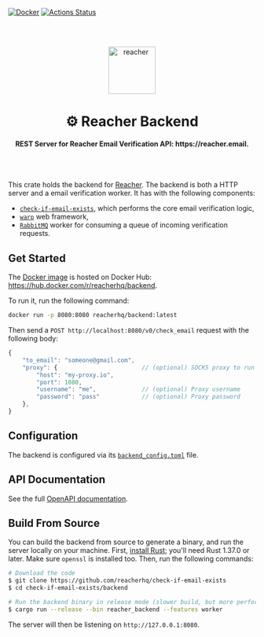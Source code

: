 [![Docker](https://img.shields.io/docker/v/reacherhq/backend?color=0db7ed&label=docker&sort=date)](https://hub.docker.com/r/reacherhq/backend)
[![Actions Status](https://github.com/reacherhq/check-if-email-exists/workflows/pr/badge.svg)](https://github.com/reacherhq/check-if-email-exists/actions)

<br /><br />

<p align="center"><img align="center" src="https://storage.googleapis.com/saasify-uploads-prod/696e287ad79f0e0352bc201b36d701849f7d55e7.svg" height="96" alt="reacher" /></p>
<h1 align="center">⚙️ Reacher Backend</h1>
<h4 align="center">REST Server for Reacher Email Verification API: https://reacher.email.</h4>

<br /><br />

This crate holds the backend for [Reacher](https://reacher.email). The backend is both a HTTP server and a email verification worker. It has with the following components:

-   [`check-if-email-exists`](https://github.com/reacherhq/check-if-email-exists), which performs the core email verification logic,
-   [`warp`](https://github.com/seanmonstar/warp) web framework,
-   [`RabbitMQ`](https://www.rabbitmq.com/) worker for consuming a queue of incoming verification requests.

## Get Started

The [Docker image](./Dockerfile) is hosted on Docker Hub: https://hub.docker.com/r/reacherhq/backend.

To run it, run the following command:

```bash
docker run -p 8080:8080 reacherhq/backend:latest
```

Then send a `POST http://localhost:8080/v0/check_email` request with the following body:

```js
{
    "to_email": "someone@gmail.com",
    "proxy": {                        // (optional) SOCK5 proxy to run the verification through, default is empty
        "host": "my-proxy.io",
        "port": 1080,
        "username": "me",             // (optional) Proxy username
        "password": "pass"            // (optional) Proxy password
    },
}
```

## Configuration

The backend is configured via its [`backend_config.toml`](./backend_config.toml) file.

## API Documentation

See the full [OpenAPI documentation](https://docs.reacher.email/advanced/openapi).

## Build From Source

You can build the backend from source to generate a binary, and run the server locally on your machine. First, [install Rust](https://www.rust-lang.org/tools/install); you'll need Rust 1.37.0 or later. Make sure `openssl` is installed too. Then, run the following commands:

```bash
# Download the code
$ git clone https://github.com/reacherhq/check-if-email-exists
$ cd check-if-email-exists/backend

# Run the backend binary in release mode (slower build, but more performant).
$ cargo run --release --bin reacher_backend --features worker
```

The server will then be listening on `http://127.0.0.1:8080`.
